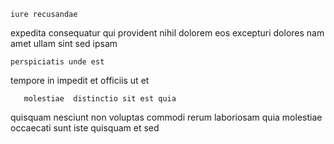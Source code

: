 <!--
title: Vision-oriented discrete workforce
author: Meaghan
date: 2015-04-05-2042
link: 2015-04-05-2042-vision-oriented-discrete-workforce
tags: [hacks,Technology,NPM,Ember]
-->

    iure recusandae
expedita  consequatur qui  provident
 nihil dolorem 
 eos excepturi dolores  nam
amet ullam sint  sed  ipsam 
 	perspiciatis unde est
tempore  in impedit et officiis
ut    et
 	   molestiae  distinctio sit est quia
quisquam nesciunt non voluptas
  commodi  rerum laboriosam quia  molestiae
  occaecati sunt  iste quisquam
 et sed